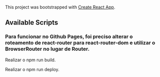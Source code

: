 This project was bootstrapped with [Create React App](https://github.com/facebook/create-react-app).

## Available Scripts

### Para funcionar no Github Pages, foi preciso alterar o roteamento de react-router para react-router-dom e utilizar o BrowserRouter no lugar de Router.


Realizar o npm run build.

Realizar o npm run deploy.
